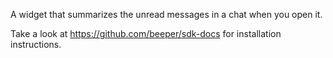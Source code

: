 A widget that summarizes the unread messages in a chat when you open it.

Take a look at https://github.com/beeper/sdk-docs for installation instructions.
